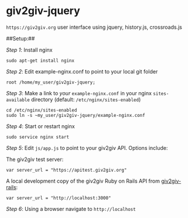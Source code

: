 giv2giv-jquery
==============

`https://giv2giv.org` user interface using jquery, history.js, crossroads.js

##Setup:##

*Step 1*: Install nginx

	sudo apt-get install nginx

*Step 2*: Edit example-nginx.conf to point to your local git folder

	root /home/my_user/giv2giv-jquery;

*Step 3*: Make a link to *your* `example-nginx.conf` in your nginx `sites-available` directory (default: `/etc/nginx/sites-enabled`)

	cd /etc/nginx/sites-enabled
	sudo ln -s ~my_user/giv2giv-jquery/example-nginx.conf

*Step 4*: Start or restart nginx

	sudo service nginx start

*Step 5*: Edit `js/app.js` to point to your giv2giv API. Options include:

The giv2giv test server:

	var server_url = "https://apitest.giv2giv.org"

A local development copy of the giv2giv Ruby on Rails API from [giv2giv-rails](https://github.com/giv2giv/giv2giv-rails):

	var server_url = "http://localhost:3000"

*Step 6*: Using a browser navigate to `http://localhost`
